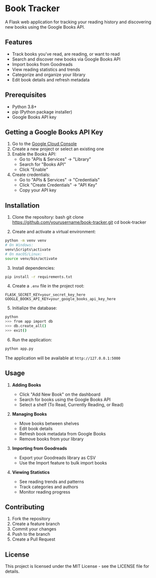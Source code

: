 # Book Tracker

A Flask web application for tracking your reading history and discovering new books using the Google Books API.

## Features
- Track books you've read, are reading, or want to read
- Search and discover new books via Google Books API
- Import books from Goodreads
- View reading statistics and trends
- Categorize and organize your library
- Edit book details and refresh metadata

## Prerequisites
- Python 3.8+
- pip (Python package installer)
- Google Books API key

## Getting a Google Books API Key

1. Go to the [Google Cloud Console](https://console.cloud.google.com/)
2. Create a new project or select an existing one
3. Enable the Books API:
   - Go to "APIs & Services" → "Library"
   - Search for "Books API"
   - Click "Enable"
4. Create credentials:
   - Go to "APIs & Services" → "Credentials"
   - Click "Create Credentials" → "API Key"
   - Copy your API key

## Installation

1. Clone the repository: 
bash
git clone https://github.com/yourusername/book-tracker.git
cd book-tracker

2. Create and activate a virtual environment:
```bash
python -m venv venv
# On Windows:
venv\Scripts\activate
# On macOS/Linux:
source venv/bin/activate
```

3. Install dependencies:
```bash
pip install -r requirements.txt
```

4. Create a `.env` file in the project root:
```plaintext
FLASK_SECRET_KEY=your_secret_key_here
GOOGLE_BOOKS_API_KEY=your_google_books_api_key_here
```

5. Initialize the database:
```bash
python
>>> from app import db
>>> db.create_all()
>>> exit()
```

6. Run the application:
```bash
python app.py
```

The application will be available at `http://127.0.0.1:5000`

## Usage

1. **Adding Books**
   - Click "Add New Book" on the dashboard
   - Search for books using the Google Books API
   - Select a shelf (To Read, Currently Reading, or Read)

2. **Managing Books**
   - Move books between shelves
   - Edit book details
   - Refresh book metadata from Google Books
   - Remove books from your library

3. **Importing from Goodreads**
   - Export your Goodreads library as CSV
   - Use the Import feature to bulk import books

4. **Viewing Statistics**
   - See reading trends and patterns
   - Track categories and authors
   - Monitor reading progress

## Contributing

1. Fork the repository
2. Create a feature branch
3. Commit your changes
4. Push to the branch
5. Create a Pull Request

## License

This project is licensed under the MIT License - see the LICENSE file for details.
```
